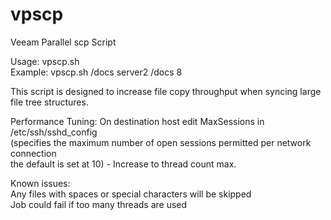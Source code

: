 # vpscp
Veeam Parallel scp Script

Usage: vpscp.sh <source dir> <target server> <target dir> <number of threads> 		
Example: vpscp.sh /docs server2 /docs 8												
																				    	
This script is designed to increase file copy throughput when syncing large			
file tree structures.																
																					
Performance Tuning: On destination host edit MaxSessions in /etc/ssh/sshd_config 	
(specifies the maximum number of open sessions permitted per network connection		
the default is set at 10) - Increase to thread count max. 							
																					
Known issues: 																		
Any files with spaces or special characters will be skipped							
Job could fail if too many threads are used			
